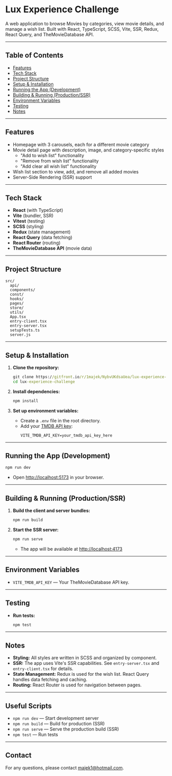 # Lux Experience Challenge

A web application to browse Movies by categories, view movie details, and manage a wish list. Built with React, TypeScript, SCSS, Vite, SSR, Redux, React Query, and TheMovieDatabase API.

---

## Table of Contents

- [Features](#features)
- [Tech Stack](#tech-stack)
- [Project Structure](#project-structure)
- [Setup & Installation](#setup--installation)
- [Running the App (Development)](#running-the-app-development)
- [Building & Running (Production/SSR)](#building--running-productionssr)
- [Environment Variables](#environment-variables)
- [Testing](#testing)
- [Notes](#notes)

---

## Features

- Homepage with 3 carousels, each for a different movie category
- Movie detail page with description, image, and category-specific styles
  - "Add to wish list" functionality
  - "Remove from wish list" functionality
  - "Add clear all wish list" functionality
- Wish list section to view, add, and remove all added movies
- Server-Side Rendering (SSR) support

---

## Tech Stack

- **React** (with TypeScript)
- **Vite** (bundler, SSR)
- **Vitest** (testing)
- **SCSS** (styling)
- **Redux** (state management)
- **React Query** (data fetching)
- **React Router** (routing)
- **TheMovieDatabase API** (movie data)

---

## Project Structure

```
src/
  api/
  components/
  const/
  hooks/
  pages/
  store/
  utils/
  App.tsx
  entry-client.tsx
  entry-server.tsx
  setupTests.ts
  server.js
```

---

## Setup & Installation

1. **Clone the repository:**

   ```cmd
   git clone https://gitfront.io/r/1majek/NybvUKdsaUea/lux-experience-challenge/
   cd lux-experience-challenge
   ```

2. **Install dependencies:**

   ```cmd
   npm install
   ```

3. **Set up environment variables:**
   - Create a `.env` file in the root directory.
   - Add your [TMDB API key](https://www.themoviedb.org/settings/api):
     ```
     VITE_TMDB_API_KEY=your_tmdb_api_key_here
     ```

---

## Running the App (Development)

```cmd
npm run dev
```

- Open [http://localhost:5173](http://localhost:5173) in your browser.

---

## Building & Running (Production/SSR)

1. **Build the client and server bundles:**

   ```cmd
   npm run build
   ```

2. **Start the SSR server:**
   ```cmd
   npm run serve
   ```
   - The app will be available at [http://localhost:4173](http://localhost:4173)

---

## Environment Variables

- `VITE_TMDB_API_KEY` — Your TheMovieDatabase API key.

---

## Testing

- **Run tests:**
  ```cmd
  npm test
  ```

---

## Notes

- **Styling:** All styles are written in SCSS and organized by component.
- **SSR:** The app uses Vite's SSR capabilities. See `entry-server.tsx` and `entry-client.tsx` for details.
- **State Management:** Redux is used for the wish list. React Query handles data fetching and caching.
- **Routing:** React Router is used for navigation between pages.

---

## Useful Scripts

- `npm run dev` — Start development server
- `npm run build` — Build for production (SSR)
- `npm run serve` — Serve the production build (SSR)
- `npm test` — Run tests

---

## Contact

For any questions, please contact majek1@hotmail.com.
